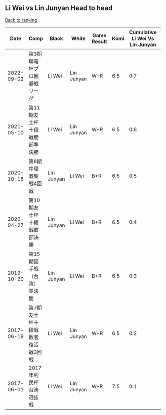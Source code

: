 ## Li Wei vs Lin Junyan Head to head

[Back to ranking](../../index.md)




| **Date** | **Comp** | **Black** | **White** | **Game Result** | **Komi** | **Cumulative Li Wei Vs Lin Junyan** | **Li Wei Streak** | **Lin Junyan Streak** | 
| --- | --- | --- | --- | --- | --- | --- | --- | --- |
| 2022-09-02 | 第3期聯電杯プロ囲碁戦リーグ | Li Wei | Lin Junyan | W+R | 6.5 | 0:7 | 0 | 7 | 
| 2021-05-10 | 第11期友士杯十段戦勝部準決勝 | Li Wei | Lin Junyan | W+R | 6.5 | 0:6 | 0 | 6 | 
| 2020-10-18 | 第8期中環碁聖戦4回戦 | Lin Junyan | Li Wei | B+R | 6.5 | 0:5 | 0 | 5 | 
| 2020-04-27 | 第10期友士杯十段戦敗部決勝  | Lin Junyan | Li Wei | B+R | 6.5 | 0:4 | 0 | 4 | 
| 2019-10-20 | 第15期国手戦（台湾）準決勝 | Lin Junyan | Li Wei | B+R | 6.5 | 0:3 | 0 | 3 | 
| 2017-06-19 | 第7期友士杯十段戦敗者復活戦3回戦 | Li Wei | Lin Junyan | W+R | 6.5 | 0:2 | 0 | 2 | 
| 2017-06-01 | 2017年利民杯台湾選抜戦 | Li Wei | Lin Junyan | W+R | 7.5 | 0:1 | 0 | 1 |




